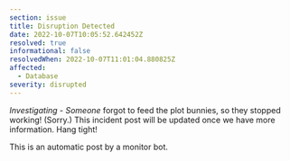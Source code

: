 ```yaml
---
section: issue
title: Disruption Detected
date: 2022-10-07T10:05:52.642452Z
resolved: true
informational: false
resolvedWhen: 2022-10-07T11:01:04.880825Z
affected:
  - Database
severity: disrupted
---
```

*Investigating* - _Someone_ forgot to feed the plot bunnies, so they stopped working! (Sorry.) This incident post will be updated once we have more information. Hang tight!

This is an automatic post by a monitor bot.
        